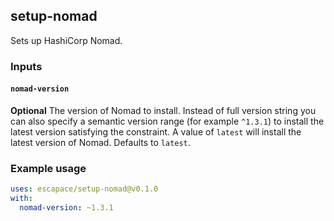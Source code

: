 ## setup-nomad

Sets up HashiCorp Nomad.

### Inputs

#### `nomad-version`

**Optional** The version of Nomad to install. Instead of full version string you
can also specify a semantic version range (for example `^1.3.1`) to install the
latest version satisfying the constraint. A value of `latest` will install the
latest version of Nomad. Defaults to `latest`.

### Example usage

```yaml
uses: escapace/setup-nomad@v0.1.0
with:
  nomad-version: ~1.3.1
```
